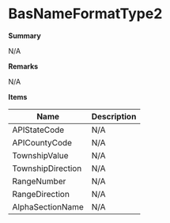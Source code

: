 # BasNameFormatType2

**Summary**

N/A

**Remarks**

N/A

**Items**

|Name|Description|
|---|---|
|APIStateCode|N/A|
|APICountyCode|N/A|
|TownshipValue|N/A|
|TownshipDirection|N/A|
|RangeNumber|N/A|
|RangeDirection|N/A|
|AlphaSectionName|N/A|

